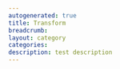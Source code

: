 ```yaml
---
autogenerated: true
title: Transform
breadcrumb: 
layout: category
categories: 
description: test description
---
```


